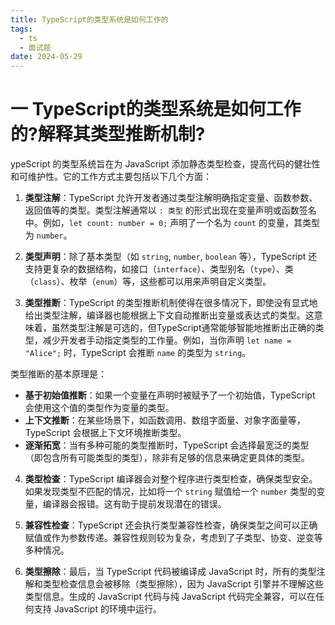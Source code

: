 ```yaml
---
title: TypeScript的类型系统是如何工作的
tags:
  - ts
  - 面试题
date: 2024-05-29
---
```


# 一 TypeScript的类型系统是如何工作的?解释其类型推断机制?

ypeScript 的类型系统旨在为 JavaScript 添加静态类型检查，提高代码的健壮性和可维护性。它的工作方式主要包括以下几个方面：

1. **类型注解**：TypeScript 允许开发者通过类型注解明确指定变量、函数参数、返回值等的类型。类型注解通常以 `: 类型` 的形式出现在变量声明或函数签名中。例如，`let count: number = 0;` 声明了一个名为 `count` 的变量，其类型为 `number`。
    
2. **类型声明**：除了基本类型（如 `string`, `number`, `boolean` 等），TypeScript 还支持更复杂的数据结构，如接口（`interface`）、类型别名（`type`）、类（`class`）、枚举（`enum`）等，这些都可以用来声明自定义类型。
    
3. **类型推断**：TypeScript 的类型推断机制使得在很多情况下，即使没有显式地给出类型注解，编译器也能根据上下文自动推断出变量或表达式的类型。这意味着，虽然类型注解是可选的，但TypeScript通常能够智能地推断出正确的类型，减少开发者手动指定类型的工作量。例如，当你声明 `let name = "Alice";` 时，TypeScript 会推断 `name` 的类型为 `string`。
    

类型推断的基本原理是：

- **基于初始值推断**：如果一个变量在声明时被赋予了一个初始值，TypeScript 会使用这个值的类型作为变量的类型。
- **上下文推断**：在某些场景下，如函数调用、数组字面量、对象字面量等，TypeScript 会根据上下文环境推断类型。
- **逐渐拓宽**：当有多种可能的类型推断时，TypeScript 会选择最宽泛的类型（即包含所有可能类型的类型），除非有足够的信息来确定更具体的类型。

4. **类型检查**：TypeScript 编译器会对整个程序进行类型检查，确保类型安全。如果发现类型不匹配的情况，比如将一个 `string` 赋值给一个 `number` 类型的变量，编译器会报错。这有助于提前发现潜在的错误。
    
5. **兼容性检查**：TypeScript 还会执行类型兼容性检查，确保类型之间可以正确赋值或作为参数传递。兼容性规则较为复杂，考虑到了子类型、协变、逆变等多种情况。
    
6. **类型擦除**：最后，当 TypeScript 代码被编译成 JavaScript 时，所有的类型注解和类型检查信息会被移除（类型擦除），因为 JavaScript 引擎并不理解这些类型信息。生成的 JavaScript 代码与纯 JavaScript 代码完全兼容，可以在任何支持 JavaScript 的环境中运行。